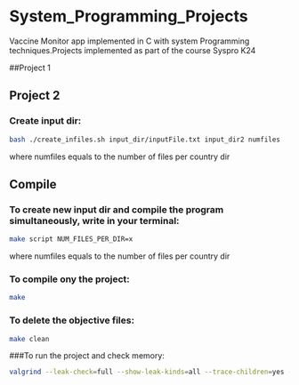 # System_Programming_Projects
Vaccine Monitor app implemented in C with system Programming techniques.Projects implemented as part of the course Syspro K24
 
##Project 1


## Project 2
### Create input dir:
```bash
bash ./create_infiles.sh input_dir/inputFile.txt input_dir2 numfiles
```
where numfiles equals to the number of files per country dir

## Compile
### To create new input dir and compile the program simultaneously, write in your terminal:
```bash
make script NUM_FILES_PER_DIR=x
```
where numfiles equals to the number of files per country dir
### To compile ony the project:
```bash
make
```
### To delete the objective files:
```bash
make clean
```
###To run the project and check memory:

```bash
valgrind --leak-check=full --show-leak-kinds=all --trace-children=yes -s ./travelMonitor -m 3 -b 100 -s 1000 -i input_dir
```
